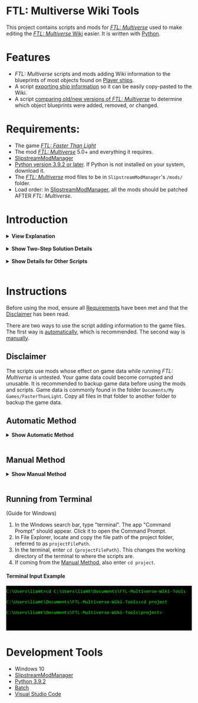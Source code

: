 # FTL: Multiverse Wiki Tools

This project contains scripts and mods for [*FTL: Multiverse*](https://subsetgames.com/forum/viewtopic.php?f=11&t=35332) used to make editing the [*FTL: Multiverse* Wiki](https://ftlmultiverse.fandom.com/wiki) easier. It is written with [Python](https://www.python.org/downloads).

# Features

- *FTL: Multiverse* scripts and mods adding Wiki information to the blueprints of most objects found on [Player ships](https://ftlmultiverse.fandom.com/wiki/Player_ships).
- A script [exporting ship information](./project/wikiShipExport.py) so it can be easily copy-pasted to the Wiki.
- A script [comparing old/new versions of *FTL: Multiverse*](./project/compareVersions.py) to determine which object blueprints were added, removed, or changed.

# Requirements:

- The game [*FTL: Faster Than Light*](https://en.wikipedia.org/wiki/FTL:_Faster_Than_Light)
- The mod [*FTL: Multiverse*](https://subsetgames.com/forum/viewtopic.php?f=11&t=35332) 5.0+ and everything it requires.
- [SlipstreamModManager](https://subsetgames.com/forum/viewtopic.php?t=17102)
- [Python version 3.9.2 or later](https://www.python.org/downloads/). If Python is not installed on your system, download it.
- The [*FTL: Multiverse*](https://subsetgames.com/forum/viewtopic.php?f=11&t=35332) mod files to be in  `SlipstreamModManager`'s `/mods/` folder.
- Load order: In [SlipstreamModManager](https://subsetgames.com/forum/viewtopic.php?t=17102), all the mods should be patched AFTER *FTL: Multiverse*.

# Introduction

<details>
  <summary><b>View Explanation</b></summary>
<br>

In *FTL: Faster Than Light*, game data is contained in [XML files](https://en.wikipedia.org/wiki/XML). Each in-game object has a blueprint: an XML element detailing the object and dictating its behavior. 

*FTL: Multiverse* follows the same schema. However, it introduces more than 500 objects compared to the original game. This can make updating the *FTL: Multiverse* Wiki between *FTL: Multiverse* updates time-consuming when done manually.

A script to extract game information from object blueprints could help in editing the Wiki. However, most object blueprints do not contain enough information to determine what page on the *FTL: Multiverse* Wiki they belong to. This means that extracted information for objects would not include hyperlinks to their page on the Wiki. Hyperlinks would have to be added manually. Additionally, details from an object's blueprint, like its in-game name, do not always match its heading or how it is referred to on the Wiki.

This project includes a two-step solution. The first step matches object blueprints to their Wiki page and provides additional information where necessary. The second step adds elements containing Wiki information to existing blueprints. This enables a script extracting game information to refer to objects correctly and include hyperlinks to their Wiki page.

</details>
<br>

<details>
  <summary><b>Show Two-Step Solution Details</b></summary>
<br> 

### Step 1: Add blueprintLists

The first step involves a `.append` file in the folder [Append Wiki blueprintsLists](/project/Append%20Wiki%20blueprintLists/data), [autoBlueprints.xml.append](./project/Append%20Wiki%20blueprintLists/data/autoBlueprints.xml.append). It is an XML file that uses blueprintLists to associate in-game objects with their corresponding Wiki page. It also contains information for objects where the blueprint information doesn't match the Wiki.

See the [autoBlueprints.xml.append file](./project/Append%20Wiki%20blueprintLists/data/autoBlueprints.xml.append) file for more information.

Before the next step, the `.append` file is added to the game's existing files using [SlipstreamModManager](https://subsetgames.com/forum/viewtopic.php?t=17102).

### Step 2: Append Information to blueprints

A script called [appendWikiElements.py](./project/appendWikiElements.py) generates `.append` files adding Wiki information to existing blueprints. It uses the added information from the last step to override blueprint information where necessary.

The generated `.append` files are added to the game files with SlipstreamModManager. With that, each blueprint referred to by Player Ships is given elements detailing their location on the Wiki.

</details>
<br>

<details>
  <summary><b>Show Details for Other Scripts</b></summary>
<br>

### Exporting Ship Data

After following the [two-step solution](#step-1-add-blueprintlists), a script called [wikiShipExport.py](./project/wikiShipExport.py) can be used to extract information about Player Ships from the game files and format it for the Wiki. The resulting file is inserted into a file called `wikiShips.txt`.

</details>
<br>

# Instructions

Before using the mod, ensure all [Requirements](#requirements) have been met and that the [Disclaimer](#disclaimer) has been read.

There are two ways to use the script adding information to the game files. The first way is [automatically](#automatic-method), which is recommended. The second way is [manually](#manual-method).

## Disclaimer

The scripts use mods whose effect on game data while running *FTL: Multiverse* is untested. Your game data could become corrupted and unusable. It is recommended to backup game data before using the mods and scripts. Game data is commonly found in the folder `Documents/My Games/FasterThanLight`. Copy all files in that folder to another folder to backup the game data.

## Automatic Method

<details>
  <summary><b>Show Automatic Method</b></summary>
<br>

### Windows:

- The name of the *FTL: Multiverse* files to be patched should be specified in [wikiToolsInit.py](./wikiToolsInit.py) by editing the field `multiverseFiles`. They are included by default, but editing this field may be required between updates.
- Double-click [wikiTools.bat](./wikiTools.bat) in File Explorer to run the script. By default, it includes a command to extract ship information. To disable that, delete the line `python wikiToolsCLI.py --wikiShipExport`.
- Note that the batch file [may stall if you click and drag the terminal window while it is executing](https://superuser.com/questions/1676378). Pressing the `ENTER` key with the window selected fixes this.

### Mac/Linux

- Follow the instruction from [Running in terminal](#running-from-terminal), deviating from Windows-specific instructions where necessary.
- Enter the following into terminal, one after the other: 
  ```
  python wikiToolsCLI.py --init
  ```
  ```
  python wikiToolsCLI.py --wikiInfo
  ```
  ```
  python wikiToolsCLI.py --wikiShips
  ```

<details>
  <summary><b>Script Details</b></summary>
<br>

- [wikiToolsCLI.py](./wikiToolsCLI.py) accepts command-line arguments to executes files based on user input.

- [wikiToolsInit.py](./wikiToolsInit.py) finds the location of SlipstreamModManager's `modman.jar` on your system. It requires  `modman.jar` and the project to be on the same hard drive. Additionally, there must be only one copy of `modman.jar` on the current drive.

</details>
<br>

</details>
<br>

## Manual Method

<details>
  <summary><b>Show Manual Method</b></summary>
<br>

### Step 1. Add blueprintLists

1. If you haven't modified [autoBlueprints.xml.append](./project/Append%20Wiki%20blueprintLists/data/autoBlueprints.xml.append), go to [SlipstreamModManager Process Step 2](#slipstreammodmanager-process), with {modName} as `Append Wiki blueprintLists`.
2. If [autoBlueprints.xml.append](./project/Append%20Wiki%20blueprintLists/data/autoBlueprints.xml.append) was modified, go to [SlipstreamModManager Process](#slipstreammodmanager-process), with with {modName} being 'Append Wiki blueprintLists'.

### Step 2. Add Information

- After following Step 1. There are multiple options:
    - Run from Terminal](#running-from-terminal-step-2) (easier for beginners)
    - Run from IDE (better option for editing and development)

### Running from Terminal Step 2

1. Complete the [Running from Terminal](#running-from-terminal) instructions to open the terminal and navigate to the correct directory.
2. Enter in terminal `python ./appendWikiElements.py`. This activates the script and creates the .append files in the [Append wikiElements](./project/Append%20wikiElements/data) folder.
3. Go to [SlipstreamModManager Process](#slipstreammodmanager-process) step 1, with {modName} being `Append wikiElements`.

### Step 3. Export Ships

1. If the terminal was closed, or the directory changed, repeat the [Running from Terminal](#running-from-terminal) instructions.
2. Enter in terminal `python ./wikiShipExport.py`. This activates the script [wikiShipExport.py](./project/wikiShipExport.py), which outputs text to [wikiShips.txt](./project/wikiShips.txt)

### SlipstreamModManager Process:

Make sure that ZIP files are recognized by SlipstreamModManager. To enable this, in SlipstreamModManager, click in this sequence: `File -> Preferences`. In the popup, ensure the `allow_zip` option is checked.

- `{modName}` is a generic name used for the name of the mod's ZIP file.

1. ZIP the 'data' folder in the `{modName}` folder.
2. Move the ZIP file to `SlipstreamModManager/mods/`. After you've done this once for a specific ZIP file, in the future, you can change the ZIP target path to `SlipstreamModManager/mods/` and overwrite the existing ZIP file instead of moving it from the local directory.
3. In SlipstreamModManager folder, double-click `modman.jar` to start SlipstreamModManager.
4. In the list of mods, check the `{modName}` file.
5. Click 'Validate' to ensure the `{modName}` file contains valid XML. Ignore warnings about the invalid character '🗲'. For other warning messages, fix it using the information provided by SlipstreamModManager.
5. 'Patch' FTL with the *`FTL: Multiverse`* mod file and the ZIP file checked. Ensure the ZIP file is listed AFTER *FTL: Multiverse*. Otherwise, the patch will not work.
6. If you receive a popup asking to start FTL, DO NOT do it. See [Disclaimer](#disclaimer) for details. The popup after patching can be disabled by following the sequence in SlipstreamModManager: `File -> Preferences` and ensuring that 'never_run_ftl' is checked.
7. Do `File-> Extract Dats...` and select the project folder. It is important that the project folder is selected because the scripts rely on the game folders being in the same directory.
8. Click `Save` in the `Extract Dats...` popup. Wait for the files to be extracted.

If coming from [Step 1. Add blueprintLists](#step-1-add-blueprintlists), go to [Step 2. Add Information](#step-2-add-information).

If coming from [Step 2. Add Information](#step-2-add-information), go to [Step 3.](#step-3-export-ships).

- Note that after completing [Step 2](#step-2-add-information), [createShipBlueprintLists.py](./project/createShipBlueprintLists.py) and [appendWikiElements.py](./project/appendWikiElements) will not because the blueprintLists are no longer contained in 'autoBlueprints.xml'. In SlipstreamModManager, doing the following will recreate the environment for the scripts to work correctly:

1. Patch FTL with only *FTL: Multiverse* selected.
2. `Extract the Dat...` to the [/project/FTL Data](./project/FTL%20Data/) folder.

</details>
<br>

## Running from Terminal

(Guide for Windows)

1. In the Windows search bar, type "terminal". The app "Command Prompt" should appear. Click it to open the Command Prompt.
2. In File Explorer, locate and copy the file path of the project folder, referred to as `projectFilePath`.
3. In the terminal, enter `cd {projectFilePath}`. This changes the working directory of the terminal to where the scripts are.
4. If coming from the [Manual Method](#manual-method), also enter `cd project`.

#### Terminal Input Example

<img src="images/runFromTerminal.png" alt="Image containing terminal commands">

# Development Tools
- Windows 10
- [SlipstreamModManager](https://subsetgames.com/forum/viewtopic.php?t=17102)
- [Python 3.9.2](https://www.python.org/downloads)
- [Batch](https://en.wikipedia.org/wiki/Batch_file)
- [Visual Studio Code](https://code.visualstudio.com/)
